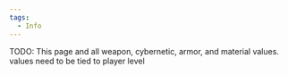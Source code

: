 ```yaml
---
tags:
  - Info
---
```

TODO: This page and all weapon, cybernetic, armor, and material values. values need to be tied to player level

